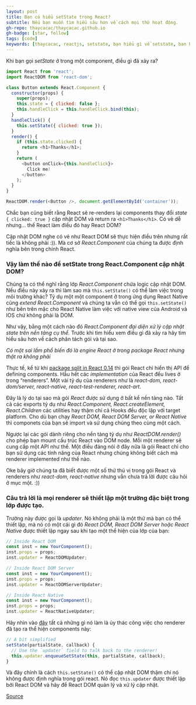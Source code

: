 ```yaml
---
layout: post
title: Bạn có hiểu setState trong React?
subtitle: Nếu bạn muốn tìm hiểu sâu hơn về cách mọi thứ hoạt động.
gh-repo: thaycacac/thaycacac.github.io
gh-badge: [star, follow]
tags: [code]
keywords: [thaycacac, reactjs, setstate, bạn hiểu gì về setstate, ban hieu gi ve set state, nguyên lý hoạt động của setstate, nguyen ly hoat dong setstate]
---
```


Khi bạn gọi *setState* ở trong một component, điều gì đã xảy ra?

```javascript
import React from 'react';
import ReactDOM from 'react-dom';

class Button extends React.Component {
  constructor(props) {
    super(props);
    this.state = { clicked: false };
    this.handleClick = this.handleClick.bind(this);
  }
  handleClick() {
    this.setState({ clicked: true });
  }
  render() {
    if (this.state.clicked) {
      return <h1>Thanks</h1>;
    }
    return (
      <button onClick={this.handleClick}>
        Click me!
      </button>
    );
  }
}

ReactDOM.render(<Button />, document.getElementById('container'));
```

Chắc bạn cũng biết rằng React sẽ re-renders lại components thay đổi *state* `{ clicked: true }` cập nhật DOM và return ra `<h1>Thanks</h1>`. Có vẻ dễ nhưng... thế React làm điều đó hay React DOM?

Cập nhật DOM nghe có vẻ như React DOM sẽ thực hiện điều trên nhưng rất tiếc là không phải :)). Mà cơ sở *React.Component* của chúng ta được định nghĩa bên trong chính React. 

### Vậy làm thế nào để setState trong React.Component cập nhật DOM?

Chúng ta có thể nghĩ rằng lớp *React.Component* chứa logic cập nhật DOM. Nếu điều này xảy ra thì làm sao mà `this.setState()` có thể làm việc trong môi trường khác? Tỷ dụ một một component ở trong ứng dụng React Native cũng *extend React.Component* và  chúng ta vẫn có thể gọi `this.setState()` như bên trên mặc cho React Native làm việc với native view của Android và IOS chứ không phải là DOM.

Như vậy, bằng một cách nào đó *React.Component đại diện xử lý cập nhật state trên nền tảng cụ thể.* Trước khi tìm hiểu xem điều gì đã xảy ra hãy tìm hiểu sâu hơn về cách phân tách gói và tại sao.

_Có một sai lầm phổ biến đó là *engine* React ở trong package *React* nhưng thật ra không phải_

Thực tế, kể từ khi [package split in React 0.14](https://reactjs.org/blog/2015/07/03/react-v0.14-beta-1.html#two-packages) thì gói React chỉ hiển thị API để defining components. Hầu hết các *implementation* của React đểu lives ở trong “renderers”. Một vài tỷ dụ của renderers như là _react-dom, react-dom/server, react-native, react-test-renderer, react-art_.

Đây là lý do tại sao mà gói *React* được sử dụng ở bất kể nền tảng nào. Tất cả các exports tỷ dụ như _React.Component, React.createElement, React.Children_ các utilities hay thậm chí cả Hooks đều độc lập với target platform. Cho dù bạn chạy _React DOM, React DOM Server, or React Native_ thì componets của bạn sẽ import và sử dụng chúng theo cùng một cách.

Ngược lại các gói dành riêng cho nền tảng tỷ dụ như _ReactDOM.render()_ cho phép bạn mount cấu trúc React vào DOM node. Mỗi một renderer sẽ cung cấp một API như thế. Một điều đáng nói ở đây nữa là gói React chỉ cho bạn sử dụng các tính năng của React nhưng chúng không biết cách mà renderer implemented như thế nào.

Oke bây giờ chúng ta đã biết được một số thứ thú vị trong gói React và renderers như _react-dom, react-native_ nhưng vẫn chưa trả lời được câu hỏi ở mục một. :))

### Câu trả lời là mọi renderer sẽ thiết lập một trường đặc biệt trong lớp được tạo.

Trường này được gọi là *updater*. Nó không phải là một thứ mà bạn có thể thiết lập, mà nó có một cái gì đó _React DOM, React DOM Server hoặc React Native_ được thiết lập ngay sau khi tạo một thể hiện của lớp của bạn:

```javascript
// Inside React DOM
const inst = new YourComponent();
inst.props = props;
inst.updater = ReactDOMUpdater;

// Inside React DOM Server
const inst = new YourComponent();
inst.props = props;
inst.updater = ReactDOMServerUpdater;

// Inside React Native
const inst = new YourComponent();
inst.props = props;
inst.updater = ReactNativeUpdater;
```

Hãy nhìn vào [đây](https://github.com/facebook/react/blob/ce43a8cd07c355647922480977b46713bd51883e/packages/react/src/ReactBaseClasses.js#L58-L67) tất cả những gì nó làm là ủy thác công việc cho renderer đã tạo ra thể hiện components này:

```javascript
// A bit simplified
setState(partialState, callback) {
  // Use the `updater` field to talk back to the renderer!
  this.updater.enqueueSetState(this, partialState, callback);
}
```

Và đây chính là cách `this.setState()` có thể cập nhật DOM thậm chí nó không được định nghĩa trong gói react. Nó đọc `this.updater` được thiết lập bởi React DOM và hãy để React DOM quản lý và xử lý cập nhật.

[Source](https://overreacted.io/how-does-setstate-know-what-to-do/)
